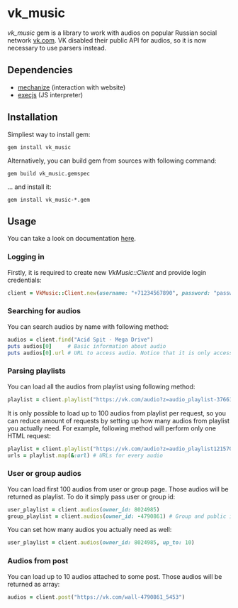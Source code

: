 # vk_music

*vk_music* gem is a library to work with audios on popular Russian social network [vk.com](https://www.vk.com "vk.com"). VK disabled their public API for audios, so it is now necessary to use parsers instead.


## Dependencies

* [mechanize](https://github.com/sparklemotion/mechanize "mechanize") (interaction with website)
* [execjs](https://github.com/rails/execjs "execjs") (JS interpreter)


## Installation

Simpliest way to install gem:
```
gem install vk_music
```

Alternatively, you can build gem from sources with following command:
```
gem build vk_music.gemspec
```

... and install it:
```
gem install vk_music-*.gem
```


## Usage

You can take a look on documentation [here](https://www.rubydoc.info/gems/vk_music/).

### Logging in
Firstly, it is required to create new *VkMusic::Client* and provide login credentials:
```ruby
client = VkMusic::Client.new(username: "+71234567890", password: "password")
```

### Searching for audios
You can search audios by name with following method:
```ruby
audios = client.find("Acid Spit - Mega Drive")
puts audios[0]     # Basic information about audio
puts audios[0].url # URL to access audio. Notice that it is only accessible from your IP
```

### Parsing playlists
You can load all the audios from playlist using following method:
```ruby
playlist = client.playlist("https://vk.com/audio?z=audio_playlist-37661843_1/0e420c32c8b69e6637")
```
It is only possible to load up to 100 audios from playlist per request, so you can reduce amount of requests by setting up how many audios from playlist you actually need.
For example, following method will perform only one HTML request:
```ruby
playlist = client.playlist("https://vk.com/audio?z=audio_playlist121570739_7", up_to: 100)
urls = playlist.map(&:url) # URLs for every audio
```

### User or group audios
You can load first 100 audios from user or group page. Those audios will be returned as playlist. To do it simply pass user or group id:
```ruby
user_playlist = client.audios(owner_id: 8024985)
group_playlist = client.audios(owner_id: -4790861) # Group and public id starts with '-'
```
You can set how many audios you actually need as well:
```ruby
user_playlist = client.audios(owner_id: 8024985, up_to: 10)
```

### Audios from post
You can load up to 10 audios attached to some post. Those audios will be returned as array:
```ruby
audios = client.post("https://vk.com/wall-4790861_5453")
```
